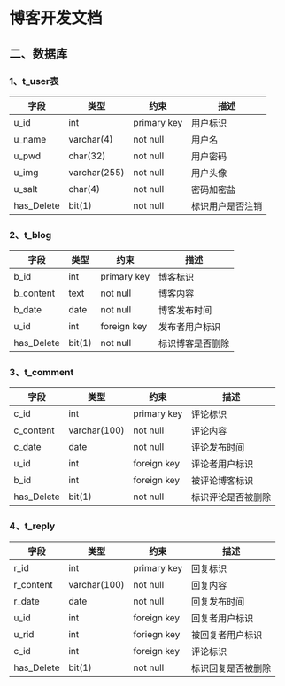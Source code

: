 # 博客开发文档

## 二、数据库

### 1、t_user表

| 字段       | 类型         | 约束        | 描述             |
| ---------- | ------------ | ----------- | ---------------- |
| u_id       | int          | primary key | 用户标识         |
| u_name     | varchar(4)   | not null    | 用户名           |
| u_pwd      | char(32)     | not null    | 用户密码         |
| u_img      | varchar(255) | not null    | 用户头像         |
| u_salt     | char(4)      | not null    | 密码加密盐       |
| has_Delete | bit(1)       | not null    | 标识用户是否注销 |

### 2、t_blog

| 字段       | 类型   | 约束        | 描述             |
| ---------- | ------ | ----------- | ---------------- |
| b_id       | int    | primary key | 博客标识         |
| b_content  | text   | not null    | 博客内容         |
| b_date     | date   | not null    | 博客发布时间     |
| u_id       | int    | foreign key | 发布者用户标识   |
| has_Delete | bit(1) | not null    | 标识博客是否删除 |

### 3、t_comment

| 字段       | 类型         | 约束        | 描述               |
| ---------- | ------------ | ----------- | ------------------ |
| c_id       | int          | primary key | 评论标识           |
| c_content  | varchar(100) | not null    | 评论内容           |
| c_date     | date         | not null    | 评论发布时间       |
| u_id       | int          | foreign key | 评论者用户标识     |
| b_id       | int          | foreign key | 被评论博客标识     |
| has_Delete | bit(1)       | not null    | 标识评论是否被删除 |

### 4、t_reply

| 字段       | 类型         | 约束        | 描述               |
| ---------- | ------------ | ----------- | ------------------ |
| r_id       | int          | primary key | 回复标识           |
| r_content  | varchar(100) | not null    | 回复内容           |
| r_date     | date         | not null    | 回复发布时间       |
| u_id       | int          | foreign key | 回复者用户标识     |
| u_rid      | int          | foriegn key | 被回复者用户标识   |
| c_id       | int          | foreign key | 评论标识           |
| has_Delete | bit(1)       | not null    | 标识回复是否被删除 |

